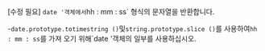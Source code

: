 [수정 필요]
`date '객체에서`hh : mm : ss` 형식의 문자열을 반환합니다.

-`date.prototype.totimestring ()`및`string.prototype.slice ()`를 사용하여`hh : mm : ss`를 가져 오기 위해`date '객체의 일부를 사용하십시오.